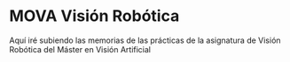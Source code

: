 # MOVA Visión Robótica
Aquí iré subiendo las memorias de las prácticas de la asignatura de Visión Robótica del Máster en Visión Artificial
